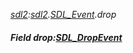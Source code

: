 _[sdl2](../../modules/sdl2/sdl2-module.md):[sdl2](../../modules/sdl2/sdl2-module.md).[SDL\_Event](../../modules/sdl2/sdl2-sdl_event.md).drop_
##### Field drop:[SDL_DropEvent](../../modules/sdl2/sdl2-sdl_dropevent.md)
